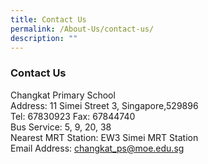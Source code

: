```yaml
---
title: Contact Us
permalink: /About-Us/contact-us/
description: ""
---
```

### Contact Us

Changkat Primary School <br>
Address: 11 Simei Street 3, Singapore,529896 
<br>Tel: 67830923 Fax: 67844740 <br>
Bus Service: 5, 9, 20, 38
<br> Nearest MRT Station: EW3 Simei MRT Station 
<br>Email Address: [changkat_ps@moe.edu.sg](mailto:changkat_ps@moe.edu.sg)